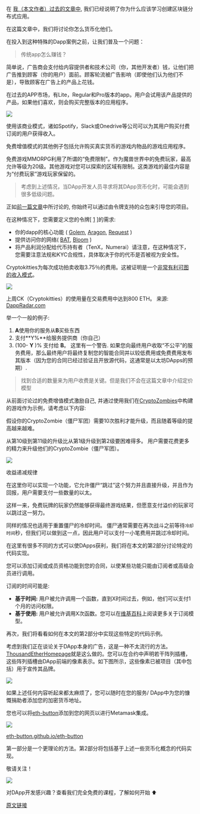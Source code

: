 在 [我（本文作者）过去的文章中](https://medium.com/loom-network/why-you-should-learn-to-build-blockchain-apps-be9a92e8d08e), 我们已经说明了你为什么应该学习创建区块链分布式应用。

在这篇文章中，我们将讨论你怎么货币化他们。

在投入到这种特殊的Dapp案例之前，让我们普及一个问题：
> 传统app怎么赚钱？

简单说，广告商会支付给内容提供者和技术公司（你，其他开发者）钱，让他们把广告推到顾客（你的用户）面前。顾客轮流被广告影响（即使他们认为他们不是），导致顾客在广告上的产品上花钱。

在过去的APP市场，有Lite，Regular和Pro版本的app。用户会试用该产品提供的产品，如果他们喜欢，则会购买完整版本的应用程序。

![](https://i.imgur.com/SUZR9rP.png)


使用该商业模式，诸如Spotify，Slack或Onedrive等公司可以为其用户购买付费订阅的用户获得收入。


免费增值模式的其他例子包括允许购买真实货币的游戏内物品的游戏应用程序。

免费游戏MMORPG利用了所谓的“免费限制”。作为魔兽世界中的免费玩家，最高允许等级为20级。其他游戏对您可以探索的区域有限制。这类游戏的最佳内容是为“付费玩家”游戏玩家保留的。

> 考虑到上述情况，当DApp开发人员寻求将其DApp货币化时，可能会遇到很多低级问题。

正如[前一篇文章](https://medium.com/loom-network/why-you-should-learn-to-build-blockchain-apps-be9a92e8d08e)中所讨论的, 你始终可以通过由令牌支持的众包来引导您的项目。

在这种情况下，您需要定义您的令牌[ [1](https://medium.com/@mrdavey/good-discussion-and-question-2446e3827de2) ]的需求:

* 你的dapp的核心功能 ( [Golem](https://golem.network/), [Aragon](https://aragon.one/), [Request](https://request.network/) )
* 提供访问你的网络( [BAT](https://basicattentiontoken.org/), [Bloom](https://hellobloom.io/) )
* 将产品利润分配给代币持有者（TenX，Numerai）请注意，在这种情况下，您需要注意法规和KYC合规性，具体取决于你的代币是否被视为安全性。

Cryptokitties为每次成功拍卖收取3.75％的费用。这被证明是一个[非常有利可图的收入模式](https://medium.com/@codetractio/a-look-into-cryptokitties-revenue-model-6466b705a998)。

![](https://i.imgur.com/Z4HZHLa.png)

上周CK（Cryptokitties）的使用量在交易费用中达到800 ETH。 来源: [DappRadar.com](https://dappradar.com/)

举一个一般的例子:

1. **A**使用你的服务从**B**买些东西
2. 支付**Y%**给服务提供商（你自己）   
3. (100- **Y** )% 支付给 **B**。
这里有一个警告. 
如果您向最终用户收取“不公平”的服务费用，那么最终用户将最终复制您的智能合同并以较低费用或免费费用发布其版本（因为您的合同已经过验证且开放源代码，这通常是以太坊DApps的预期）.

> 找到合适的数量来为用户收费是关键。但是我们不会在这篇文章中介绍定价模型

从前面讨论过的免费增值模式激励自己, 
并通过使用我们在[CryptoZombies](https://cryptozombies.io/)中构建的游戏作为示例，请考虑以下内容:

假设你的CryptoZombie（僵尸军团）需要10次胜利才能升级，而且随着等级的提高越来越难。

从第10级到第11级的升级比从第1级升级到第2级要困难得多。 用户需要花费更多的精力来升级他们的CryptoZombie（僵尸军团）。

![](https://i.imgur.com/z7Rewob.png)

收益递减规律

在这里你可以实现一个功能，它允许僵尸“跳过”这个努力并且直接升级，并且作为回报，用户需要支付一些数量的以太。

这样一来，免费玩牌的玩家仍然能够获得最终游戏结果，但愿意支付溢价的玩家可以跳过这一努力。

同样的情况也适用于重置僵尸的冷却时间。 僵尸通常需要在再次战斗之前等待`冷却时间`秒，但我们可以做到这一点，因此用户可以支付一小笔费用并跳过冷却时间。

在这里有很多不同的方式可以使DApps获利，我们将在本文的第2部分讨论特定的代码实现。

您可以添加订阅或成员资格功能到您的合同，以使某些功能只能由订阅者或高级会员进行调用。

订阅的时间可能是:

* **基于时间:** 用户被允许调用一个函数，直到X时间过去，例如，他们可以支付1个月的访问权限。
* **基于使用:** 用户被允许调用X次函数。您可以在[维基百科](https://en.wikipedia.org/wiki/Subscription_business_model)上阅读更多关于订阅模型。


再次，我们将看看如何在本文的第2部分中实现这些特定的代码示例。


考虑到我们正在谈论关于DApp本身的广告，这是一种不太流行的方法。[ThousandEtherHomepage](http://thousandetherhomepage.com/)就是这么做的。您可以在合约中声明若干阵列插槽，这些阵列插槽由DApp前端的像素表示。如下图所示，这些像素已被项目（其中包括）用于宣传其品牌。

![](https://i.imgur.com/fYNqkJi.png)


如果上述任何内容听起来都太麻烦了，您可以随时在您的服务/ DApp中为您的慷慨捐助者添加您的加密货币地址。

您也可以将[eth-button](https://eth-button.github.io/eth-button/)添加到您的网页以进行Metamask集成。

![](https://i.imgur.com/hS3Kocb.png)

[eth-button.github.io/eth-button](http://eth-button.github.io/eth-button)

第一部分是一个更理论的方法。第2部分将包括基于上述一些货币化概念的代码实现。

敬请关注！

![](https://i.imgur.com/eTXoU5g.gifv)

对DApp开发感兴趣？查看我们完全免费的课程，了解如何开始 ⬆

[原文链接](https://medium.com/loom-network/6-ways-to-monetize-your-ethereum-dapps-part-1-28e9bb18f87e)
